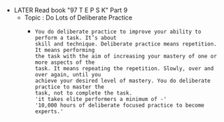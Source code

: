 - LATER Read book "97 T E P S K" Part 9
	- Topic : Do Lots of Deliberate Practice
		- ```apl
		  You do deliberate practice to improve your ability to perform a task. It’s about
		  skill and technique. Deliberate practice means repetition. It means performing
		  the task with the aim of increasing your mastery of one or more aspects of the
		  task. It means repeating the repetition. Slowly, over and over again, until you
		  achieve your desired level of mastery. You do deliberate practice to master the
		  task, not to complete the task.
		  'it takes elite performers a minimum of -'
		  '10,000 hours of deliberate focused practice to become experts.'
		  
		  ```